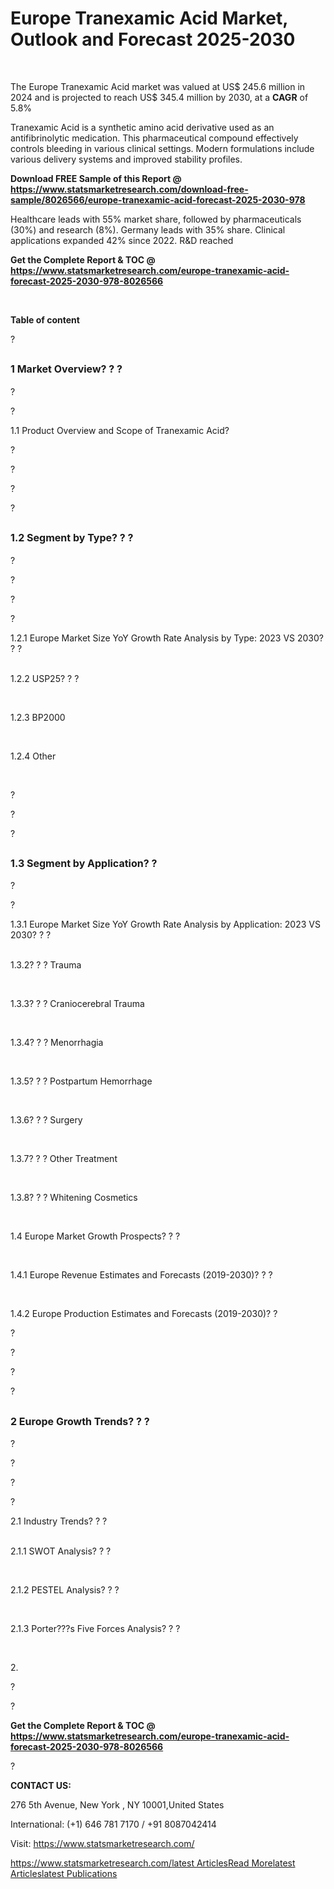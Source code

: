<h1>Europe Tranexamic Acid Market, Outlook and Forecast 2025-2030</h1><br/><p>The Europe Tranexamic Acid market was valued at US$ 245.6 million in 2024 and is projected to reach US$ 345.4 million by 2030, at a <strong>CAGR</strong> of 5.8%</p>
 
 
 
 <p>Tranexamic Acid is a synthetic amino acid derivative used as an antifibrinolytic medication. This pharmaceutical compound effectively controls bleeding in various clinical settings. Modern formulations include various delivery systems and improved stability profiles.</p>
 
 
 
 <p><strong>Download FREE Sample of this Report @ <a href="https://www.statsmarketresearch.com/download-free-sample/8026566/europe-tranexamic-acid-forecast-2025-2030-978">https://www.statsmarketresearch.com/download-free-sample/8026566/europe-tranexamic-acid-forecast-2025-2030-978</a></strong></p>
 
 
 
 <p>Healthcare leads with 55% market share, followed by pharmaceuticals (30%) and research (8%). Germany leads with 35% share. Clinical applications expanded 42% since 2022. R&D reached</p>
 
 
 
 <div><b>Get the Complete Report & TOC @ <a href="https://www.statsmarketresearch.com/europe-tranexamic-acid-forecast-2025-2030-978-8026566">https://www.statsmarketresearch.com/europe-tranexamic-acid-forecast-2025-2030-978-8026566</a></b></div>
 
 
 
 <p><br />
 
 <b>Table of content</b></p>
 
 
 
 <p>? </p>
 
 
 
 <h2><span style="font-size:16px"><strong>1 Market Overview? ? ? </strong></span></h2>
 
 
 
 <p>? </p>
 
 
 
 <p>? </p>
 
 
 
 <p>1.1 Product Overview and Scope of Tranexamic Acid? </p>
 
 
 
 <p>? </p>
 
 
 
 <p>? </p>
 
 
 
 <p>? </p>
 
 
 
 <p>? </p>
 
 
 
 <h2><strong><span style="font-size:16px">1.2 Segment by Type? ? ? </span></strong></h2>
 
 
 
 <p>? </p>
 
 
 
 <p>? </p>
 
 
 
 <p>? </p>
 
 
 
 <p>? </p>
 
 
 
 <p>1.2.1 Europe Market Size YoY Growth Rate Analysis by Type: 2023 VS 2030? ? ? <br />
 
 <br />
 
 1.2.2 USP25? ? ? <br />
 
 <br />
 
 1.2.3 BP2000<br />
 
 <br />
 
 1.2.4 Other<br />
 
 <br />
 
 ? </p>
 
 
 
 <p>? </p>
 
 
 
 <p>? </p>
 
 
 
 <h2><span style="font-size:16px"><strong>1.3 Segment by Application? ? </strong></span></h2>
 
 
 
 <p>? </p>
 
 
 
 <p>? </p>
 
 
 
 <p>1.3.1 Europe Market Size YoY Growth Rate Analysis by Application: 2023 VS 2030? ? ? <br />
 
 <br />
 
 1.3.2? ? ? Trauma<br />
 
 <br />
 
 1.3.3? ? ? Craniocerebral Trauma<br />
 
 <br />
 
 1.3.4? ? ? Menorrhagia<br />
 
 <br />
 
 1.3.5? ? ? Postpartum Hemorrhage<br />
 
 <br />
 
 1.3.6? ? ? Surgery<br />
 
 <br />
 
 1.3.7? ? ? Other Treatment<br />
 
 <br />
 
 1.3.8? ? ? Whitening Cosmetics<br />
 
 <br />
 
 1.4 Europe Market Growth Prospects? ? ? <br />
 
 <br />
 
 1.4.1 Europe Revenue Estimates and Forecasts (2019-2030)? ? ? <br />
 
 <br />
 
 1.4.2 Europe Production Estimates and Forecasts (2019-2030)? ? </p>
 
 
 
 <p>? </p>
 
 
 
 <p>? </p>
 
 
 
 <p>? </p>
 
 
 
 <p>? </p>
 
 
 
 <h2><span style="font-size:16px"><strong>2 Europe Growth Trends? ? ? </strong></span></h2>
 
 
 
 <p>? </p>
 
 
 
 <p>? </p>
 
 
 
 <p>? </p>
 
 
 
 <p>? </p>
 
 
 
 <p>2.1 Industry Trends? ? ? <br />
 
 <br />
 
 2.1.1 SWOT Analysis? ? ? <br />
 
 <br />
 
 2.1.2 PESTEL Analysis? ? ? <br />
 
 <br />
 
 2.1.3 Porter???s Five Forces Analysis? ? ? <br />
 
 <br />
 
 2.</p>
 
 
 
 <p>? </p>
 
 
 
 <p>? </p>
 
 
 
 <div><b>Get the Complete Report & TOC @ <a href="https://www.statsmarketresearch.com/europe-tranexamic-acid-forecast-2025-2030-978-8026566">https://www.statsmarketresearch.com/europe-tranexamic-acid-forecast-2025-2030-978-8026566</a></b></div>
 
 
 
 <p>? </p>
 
 
 
 <p><b>CONTACT US:</b><br />
 
 276 5th Avenue, New York , NY 10001,United States<br />
 
 International: (+1) 646 781 7170 / +91 8087042414<br />
 
 Visit: <a href="https://www.statsmarketresearch.com/">https://www.statsmarketresearch.com/</a><br />
 
 <a href="https://gyeongbokgung.com">https://www.statsmarketresearch.com/</a><a href="https://hallyeomaritime.com">latest Articles</a><a href="https://jingwansa.com">Read More</a><a href="https://nguoiviet.jp/">latest Articles</a><a href="https://www.intelmarketresearch.com/">latest Publications</a></p>